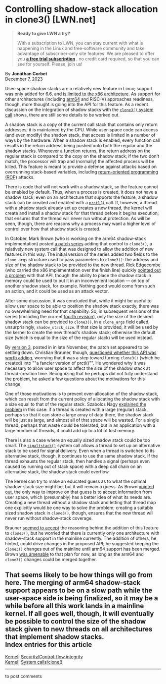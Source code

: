 # Controlling shadow-stack allocation in clone3() [LWN.net]

> **Ready to give LWN a try?**
> 
> With a subscription to LWN, you can stay current with what is happening in the Linux and free-software community and take advantage of subscriber-only site features. We are pleased to offer you **[a free trial subscription](https://lwn.net/Promo/nst-trial/claim)** , no credit card required, so that you can see for yourself. Please, join us! 

By **Jonathan Corbet**  
December 7, 2023 

User-space shadow stacks are a relatively new feature in Linux; support was only added for 6.6, and [is limited to the x86 architecture](/Articles/926649/). As support for other architectures (including [arm64](/Articles/940403/) and RISC-V) approaches readiness, though, more thought is going into the API for this feature. As a recent discussion on the integration of shadow stacks with the [`clone3()` system call](/Articles/792628/) shows, there are still some details to be worked out. 

A shadow stack is a copy of the current call stack that contains only return addresses; it is maintained by the CPU. While user-space code can access (and even modify) the shadow stack, that access is limited in a number of ways by the hardware. When a shadow stack is enabled, every function call results in the return address being pushed onto both the regular and the shadow stacks. Whenever a function returns, the return address on the regular stack is compared to the copy on the shadow stack; if the two don't match, the processor will trap and (normally) the affected process will be killed. This feature is meant to provide a defense against attacks based on overrunning stack-based variables, including [return-oriented programming (ROP)](https://en.wikipedia.org/wiki/Return-oriented_programming) attacks. 

There is code that will not work with a shadow stack, so the feature cannot be enabled by default. Thus, when a process is created, it does not have a shadow stack, even on an architecture that supports the feature; a shadow stack can be created and enabled with a [`prctl()`](https://man7.org/linux/man-pages/man2/prctl.2.html) call. If, however, a thread with a shadow stack already set up creates a new thread, the kernel will create and install a shadow stack for that thread before it begins execution; that ensures that the thread will never run without protection. As will be seen, though, there are reasons why a process may want a higher level of control over how that shadow stack is created. 

In October, Mark Brown (who is working on the arm64 shadow-stack implementation) posted [a patch series](/ml/linux-kernel/20231023-clone3-shadow-stack-v1-0-d867d0b5d4d0@kernel.org/) adding that control to `clone3()`, a relatively new system call that was designed to allow the addition of new features in this way. The initial version of the series added two fields to the `clone_args` structure used to pass parameters to `clone3()`: the address and size of the shadow stack to be provided to the new thread. Rick Edgecombe (who carried the x86 implementation over the finish line) quickly [pointed out a problem](/ml/linux-kernel/dc9a3dd544bbf859142c5582011a924b1c1bf6ed.camel@intel.com/) with that API, though: the ability to place the shadow stack in memory could be used to put it in an inconvenient location — on top of another shadow stack, for example. Nothing good would come from such an action, and it could be used as an attack vector. 

After some discussion, it was concluded that, while it might be useful to allow user space to be able to position the shadow stack exactly, there was no overwhelming need for that capability. So, in subsequent versions of the series (including the current [fourth revision](/ml/linux-kernel/20231128-clone3-shadow-stack-v4-0-8b28ffe4f676@kernel.org/)), only the size of the desired shadow stack can be provided to `clone3()`, in a `clone_args` field called, unsurprisingly, `shadow_stack_size`. If that size is provided, it will be used by the kernel to create the new thread's shadow stack; otherwise the default size (which is equal to the size of the regular stack) will be used instead. 

By [version 3](/ml/linux-kernel/20231120-clone3-shadow-stack-v3-0-a7b8ed3e2acc@kernel.org/), posted in in late November, the patch set appeared to be settling down. Christian Brauner, though, [questioned whether this API was worth adding](/ml/linux-kernel/20231121-urlaub-motivieren-c9d7ee1a6058@brauner/), worrying that it was a step toward turning `clone3()` (which he created) into ""a fancier version of prctl()"". He wondered why it was necessary to allow user space to affect the size of the shadow stack at thread-creation time. Recognizing that he perhaps did not fully understand the problem, he asked a few questions about the motivations for this change. 

One of those motivations is to prevent over-allocation of the shadow stack, which can result from the current policy of allocating the shadow stack with a size equal to that of the regular stack. Szabolcs Nagy [explained the problem](/ml/linux-kernel/ZVyg0WgILK35xjBn@arm.com/) in this case: if a thread is created with a large (regular) stack, perhaps so that it can store a large array of data there, the shadow stack will be just as large, and almost all of that space will be wasted. For a single thread, perhaps that waste could be tolerated, but in an application with a large number of threads, it could add up to a lot of lost memory. 

There is also a case where an equally sized shadow stack could be too small. The [`sigaltstack()`](https://man7.org/linux/man-pages/man2/sigaltstack.2.html) system call allows a thread to set up an alternative stack to be used for signal delivery. Even when a thread is switched to its alternative stack, though, it continues to use the same shadow stack. If the thread exhausts the regular stack, then handles a signal (perhaps even caused by running out of stack space) with a deep call chain on an alternative stack, the shadow stack could overflow. 

The kernel can try to make an educated guess as to what the optimal shadow-stack size might be, but it will remain a guess. As Brown [pointed out](/ml/linux-kernel/ZVzWRIA9AfXHeWMW@finisterre.sirena.org.uk/), the only way to improve on that guess is to accept information from user space, which (presumably) has a better idea of what its needs are. Creating a new thread without a shadow stack and letting that thread map one explicitly would be one way to solve the problem; creating a suitably sized shadow stack in `clone3()`, though, ensures that the new thread will never run without shadow-stack coverage. 

Brauner [seemed to accept](/ml/linux-kernel/20231123-geflattert-mausklick-63d8ebcacffb@brauner/) the reasoning behind the addition of this feature to `clone3()`, but he worried that there is currently only one architecture with shadow-stack support in the mainline currently. The addition of others, he hinted, could drive changes in the proposed API; he suggested keeping the `clone3()` changes out of the mainline until arm64 support has been merged. Brown [was amenable](/ml/linux-kernel/ZV85khoUcFyKhQ+w@finisterre.sirena.org.uk/) to that plan for now, as long as the arm64 and `clone3()` changes could be merged together. 

That seems likely to be how things will go from here. The merging of arm64 shadow-stack support appears to be on a slow path while the user-space side is being finalized, so it may be a while before all this work lands in a mainline kernel. If all goes well, though, it will eventually be possible to control the size of the shadow stack given to new threads on all architectures that implement shadow stacks.  
Index entries for this article  
---  
[Kernel](/Kernel/Index)| [Security/Control-flow integrity](/Kernel/Index#Security-Control-flow_integrity)  
[Kernel](/Kernel/Index)| [System calls/clone()](/Kernel/Index#System_calls-clone)  
  


* * *

to post comments 
